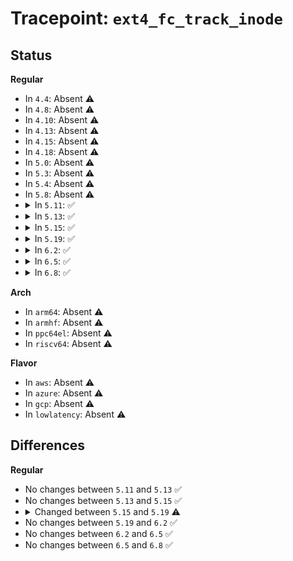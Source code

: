 # Tracepoint: <code>ext4_fc_track_inode</code>

## Status
<b>Regular</b>
<ul>
<li>
In <code>4.4</code>: Absent ⚠️
</li>
<li>
In <code>4.8</code>: Absent ⚠️
</li>
<li>
In <code>4.10</code>: Absent ⚠️
</li>
<li>
In <code>4.13</code>: Absent ⚠️
</li>
<li>
In <code>4.15</code>: Absent ⚠️
</li>
<li>
In <code>4.18</code>: Absent ⚠️
</li>
<li>
In <code>5.0</code>: Absent ⚠️
</li>
<li>
In <code>5.3</code>: Absent ⚠️
</li>
<li>
In <code>5.4</code>: Absent ⚠️
</li>
<li>
In <code>5.8</code>: Absent ⚠️
</li>
<li>
<details>
<summary>In <code>5.11</code>: ✅</summary>

Event:

```c
struct trace_event_raw_ext4_fc_track_inode {
    struct trace_entry ent;
    dev_t dev;
    int ino;
    int error;
    char __data[0];
};
```
Function:

```c
void trace_event_raw_event_ext4_fc_track_inode(void *__data, struct inode *inode, int ret);
```
</details>
</li>
<li>
<details>
<summary>In <code>5.13</code>: ✅</summary>

Event:

```c
struct trace_event_raw_ext4_fc_track_inode {
    struct trace_entry ent;
    dev_t dev;
    int ino;
    int error;
    char __data[0];
};
```
Function:

```c
void trace_event_raw_event_ext4_fc_track_inode(void *__data, struct inode *inode, int ret);
```
</details>
</li>
<li>
<details>
<summary>In <code>5.15</code>: ✅</summary>

Event:

```c
struct trace_event_raw_ext4_fc_track_inode {
    struct trace_entry ent;
    dev_t dev;
    int ino;
    int error;
    char __data[0];
};
```
Function:

```c
void trace_event_raw_event_ext4_fc_track_inode(void *__data, struct inode *inode, int ret);
```
</details>
</li>
<li>
<details>
<summary>In <code>5.19</code>: ✅</summary>

Event:

```c
struct trace_event_raw_ext4_fc_track_inode {
    struct trace_entry ent;
    dev_t dev;
    tid_t t_tid;
    ino_t i_ino;
    tid_t i_sync_tid;
    int error;
    char __data[0];
};
```
Function:

```c
void trace_event_raw_event_ext4_fc_track_inode(void *__data, handle_t *handle, struct inode *inode, int ret);
```
</details>
</li>
<li>
<details>
<summary>In <code>6.2</code>: ✅</summary>

Event:

```c
struct trace_event_raw_ext4_fc_track_inode {
    struct trace_entry ent;
    dev_t dev;
    tid_t t_tid;
    ino_t i_ino;
    tid_t i_sync_tid;
    int error;
    char __data[0];
};
```
Function:

```c
void trace_event_raw_event_ext4_fc_track_inode(void *__data, handle_t *handle, struct inode *inode, int ret);
```
</details>
</li>
<li>
<details>
<summary>In <code>6.5</code>: ✅</summary>

Event:

```c
struct trace_event_raw_ext4_fc_track_inode {
    struct trace_entry ent;
    dev_t dev;
    tid_t t_tid;
    ino_t i_ino;
    tid_t i_sync_tid;
    int error;
    char __data[0];
};
```
Function:

```c
void trace_event_raw_event_ext4_fc_track_inode(void *__data, handle_t *handle, struct inode *inode, int ret);
```
</details>
</li>
<li>
<details>
<summary>In <code>6.8</code>: ✅</summary>

Event:

```c
struct trace_event_raw_ext4_fc_track_inode {
    struct trace_entry ent;
    dev_t dev;
    tid_t t_tid;
    ino_t i_ino;
    tid_t i_sync_tid;
    int error;
    char __data[0];
};
```
Function:

```c
void trace_event_raw_event_ext4_fc_track_inode(void *__data, handle_t *handle, struct inode *inode, int ret);
```
</details>
</li>
</ul>
<b>Arch</b>
<ul>
<li>
In <code>arm64</code>: Absent ⚠️
</li>
<li>
In <code>armhf</code>: Absent ⚠️
</li>
<li>
In <code>ppc64el</code>: Absent ⚠️
</li>
<li>
In <code>riscv64</code>: Absent ⚠️
</li>
</ul>
<b>Flavor</b>
<ul>
<li>
In <code>aws</code>: Absent ⚠️
</li>
<li>
In <code>azure</code>: Absent ⚠️
</li>
<li>
In <code>gcp</code>: Absent ⚠️
</li>
<li>
In <code>lowlatency</code>: Absent ⚠️
</li>
</ul>

## Differences
<b>Regular</b>
<ul>
<li>
No changes between <code>5.11</code> and <code>5.13</code> ✅
</li>
<li>
No changes between <code>5.13</code> and <code>5.15</code> ✅
</li>
<li>
<details>
<summary>Changed between <code>5.15</code> and <code>5.19</code> ⚠️</summary>
<ul>
<li>
<b>Event changed. </b>
</li>
<li>
<b>Field added. </b>
<code>tid_t t_tid</code>
</li>
<li>
<b>Field added. </b>
<code>ino_t i_ino</code>
</li>
<li>
<b>Field added. </b>
<code>tid_t i_sync_tid</code>
</li>
<li>
<b>Field removed. </b>
<code>int ino</code>
</li>
<li>
<b>Func changed. </b>
</li>
<li>
<b>Param added. </b>
<code>handle_t *handle</code>
</li>
<li>
<b>Param reordered. </b>
<code>__data, inode, ret</code> ➡️ <code>__data, handle, inode, ret</code>
</li>
</ul>
</details>
</li>
<li>
No changes between <code>5.19</code> and <code>6.2</code> ✅
</li>
<li>
No changes between <code>6.2</code> and <code>6.5</code> ✅
</li>
<li>
No changes between <code>6.5</code> and <code>6.8</code> ✅
</li>
</ul>

